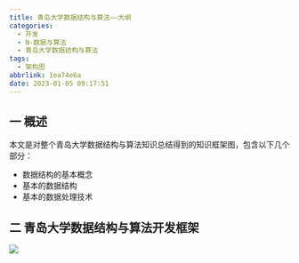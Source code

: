```yaml
---
title: 青岛大学数据结构与算法——大纲
categories:
  - 开发
  - N-数据与算法
  - 青岛大学数据结构与算法
tags:
  - 架构图
abbrlink: 1ea74e6a
date: 2023-01-05 09:17:51
---
```

## 一 概述

本文是对整个青岛大学数据结构与算法知识总结得到的知识框架图，包含以下几个部分：

* 数据结构的基本概念
* 基本的数据结构
* 基本的数据处理技术

<!--more-->

## 二 青岛大学数据结构与算法开发框架
![][1]


[1]:https://raw.githubusercontent.com/PGzxc/CDN/master/blog-data-struct-basic/data-stuct-qd-all-xmind-summary.png